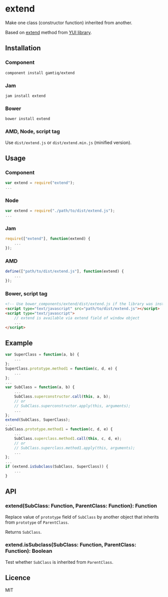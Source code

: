 # extend

Make one class (constructor function) inherited from another.

Based on [extend](http://yuilibrary.com/yui/docs/api/classes/YUI.html#method_extend) method from [YUI library](http://yuilibrary.com).

## Installation

### Component

    component install gamtiq/extend

### Jam

    jam install extend

### Bower

    bower install extend

### AMD, Node, script tag

Use `dist/extend.js` or `dist/extend.min.js` (minified version).

## Usage

### Component

```js
var extend = require("extend");
...
```

### Node

```js
var extend = require("./path/to/dist/extend.js");
...
```

### Jam

```js
require(["extend"], function(extend) {
    ...
});
```

### AMD

```js
define(["path/to/dist/extend.js"], function(extend) {
    ...
});
```

### Bower, script tag

```html
<!-- Use bower_components/extend/dist/extend.js if the library was installed via Bower -->
<script type="text/javascript" src="path/to/dist/extend.js"></script>
<script type="text/javascript">
    // extend is available via extend field of window object
    ...
</script>
```

## Example

```js
var SuperClass = function(a, b) {
    ...
};
SuperClass.prototype.method1 = function(c, d, e) {
    ...
};
...
var SubClass = function(a, b) {
    ...
    SubClass.superconstructor.call(this, a, b);
    // or
    // SubClass.superconstructor.apply(this, arguments);
    ...
};
extend(SubClass, SuperClass);
...
SubClass.prototype.method1 = function(c, d, e) {
    ...
    SubClass.superclass.method1.call(this, c, d, e);
    // or
    // SubClass.superclass.method1.apply(this, arguments);
    ...
};
...
if (extend.isSubclass(SubClass, SuperClass)) {
    ...
}
```

## API

### extend(SubClass: Function, ParentClass: Function): Function

Replace value of `prototype` field of `SubClass` by another object that inherits from `prototype` of `ParentClass`.

Returns `SubClass`.

### extend.isSubclass(SubClass: Function, ParentClass: Function): Boolean

Test whether `SubClass` is inherited from `ParentClass`.

## Licence

MIT
